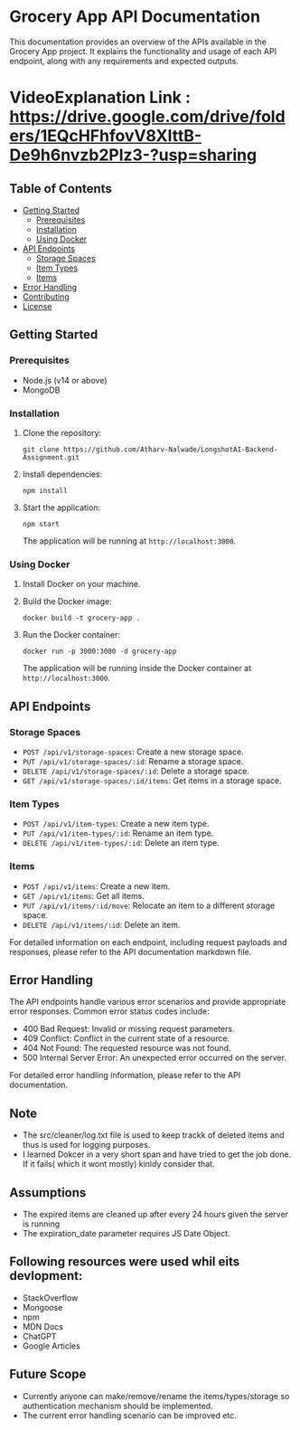 # Grocery App API Documentation

This documentation provides an overview of the APIs available in the Grocery App project. It explains the functionality and usage of each API endpoint, along with any requirements and expected outputs.

# VideoExplanation Link : https://drive.google.com/drive/folders/1EQcHFhfovV8XIttB-De9h6nvzb2Plz3-?usp=sharing

## Table of Contents

- [Getting Started](#getting-started)
  - [Prerequisites](#prerequisites)
  - [Installation](#installation)
  - [Using Docker](#using-docker)
- [API Endpoints](#api-endpoints)
  - [Storage Spaces](#storage-spaces)
  - [Item Types](#item-types)
  - [Items](#items)
- [Error Handling](#error-handling)
- [Contributing](#contributing)
- [License](#license)

## Getting Started

### Prerequisites

- Node.js (v14 or above)
- MongoDB

### Installation

1. Clone the repository:

   ```shell
   git clone https://github.com/Atharv-Nalwade/LongshotAI-Backend-Assignment.git
   ```

2. Install dependencies:

   ```shell
   npm install
   ```

3. Start the application:

   ```shell
   npm start
   ```

   The application will be running at `http://localhost:3000`.

### Using Docker

1. Install Docker on your machine.

2. Build the Docker image:

   ```shell
   docker build -t grocery-app .
   ```

3. Run the Docker container:

   ```shell
   docker run -p 3000:3000 -d grocery-app
   ```

   The application will be running inside the Docker container at `http://localhost:3000`.

## API Endpoints

### Storage Spaces

- `POST /api/v1/storage-spaces`: Create a new storage space.
- `PUT /api/v1/storage-spaces/:id`: Rename a storage space.
- `DELETE /api/v1/storage-spaces/:id`: Delete a storage space.
- `GET /api/v1/storage-spaces/:id/items`: Get items in a storage space.

### Item Types

- `POST /api/v1/item-types`: Create a new item type.
- `PUT /api/v1/item-types/:id`: Rename an item type.
- `DELETE /api/v1/item-types/:id`: Delete an item type.

### Items

- `POST /api/v1/items`: Create a new item.
- `GET /api/v1/items`: Get all items.
- `PUT /api/v1/items/:id/move`: Relocate an item to a different storage space.
- `DELETE /api/v1/items/:id`: Delete an item.

For detailed information on each endpoint, including request payloads and responses, please refer to the API documentation markdown file.

## Error Handling

The API endpoints handle various error scenarios and provide appropriate error responses. Common error status codes include:

- 400 Bad Request: Invalid or missing request parameters.
- 409 Conflict: Conflict in the current state of a resource.
- 404 Not Found: The requested resource was not found.
- 500 Internal Server Error: An unexpected error occurred on the server.

For detailed error handling information, please refer to the API documentation.

## Note
- The src/cleaner/log.txt file is used to keep trackk of deleted items and thus is used for logging purposes.
- I learned Dokcer in a very short span and have tried to get the job done. If it fails( which it wont mostly) kinldy consider that.

## Assumptions
 - The expired items are cleaned up after every 24 hours given the server is running
 - The expiration_date parameter requires JS Date Object.

## Following resources were used whil eits devlopment:
  - StackOverflow
  - Mongoose
  - npm
  - MDN Docs
  - ChatGPT
  - Google Articles

## Future Scope
 - Currently anyone can make/remove/rename the items/types/storage so authentication mechanism should be implemented.
 - The current error handling scenario can be improved etc.
 